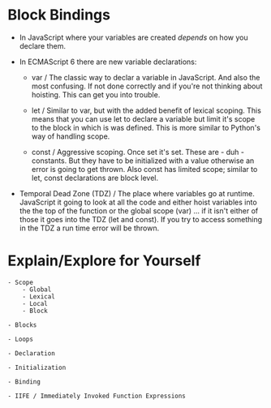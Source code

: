 
# Block Bindings

- In JavaScript where your variables are created *depends* on how you declare them. 

- In ECMAScript 6 there are new variable declarations:
    
    - var / The classic way to declar a variable in JavaScript. And also the most confusing. If not done correctly and if you're not thinking about hoisting. This can get you into trouble. 

    - let / Similar to var, but with the added benefit of lexical scoping. This means that you can use let to declare a variable but limit it's scope to the block in which is was defined. This is more similar to Python's way of handling scope. 
    
    - const / Aggressive scoping. Once set it's set. These are - duh - constants. But they have to be initialized with a value otherwise an error is going to get thrown. Also const has limited scope; similar to let, const declarations are block level. 

- Temporal Dead Zone (TDZ) / The place where variables go at runtime. JavaScript it going to look at all the code and either hoist variables into the the top of the function or the global scope (var) ... if it isn't either of those it goes into the TDZ (let and const). If you try to access something in the TDZ a run time error will be thrown. 

# Explain/Explore for Yourself

    - Scope
        - Global
        - Lexical
        - Local
        - Block

    - Blocks

    - Loops

    - Declaration
    
    - Initialization

    - Binding

    - IIFE / Immediately Invoked Function Expressions

